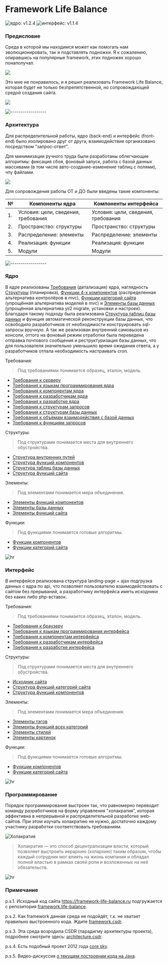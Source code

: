 # Framework Life Balance

![ядро: v1.2.4](https://img.shields.io/badge/Ядро-v1.2.4-blue.svg) ![интерфейс: v1.1.4](https://img.shields.io/badge/Интерфейс-v1.1.4-blue.svg)

### Предисловие

Среда в которой мы находимся может как помогать нам эволюционировать, так и подставлять подножки. Я к сожалению, опиравшись на популярные framework, этих подножек хорошо понаполучал. 

![](/Компоненты%20интерфейса/3.Распределение/Элементы/Элементы%20картинок/illustrators/Тупая%20пила.jpg)

Это мне не понравилось, и я решил реализовать Framework Life Balance, которая будет не только безпрепятственной, но сопровождающей средой создания сайта.
 
![](/Компоненты%20интерфейса/3.Распределение/Элементы/Элементы%20картинок/illustrators/Заточка%20пилы.jpg)

![------------------](/Компоненты%20интерфейса/3.Распределение/Элементы/Элементы%20картинок/illustrators/hr.png)

### Архитектура

Для распределительной работы, ядро (back-end) и интерфейс (front-end) было изолировано друг от друга, взаимодействие организовано посредством "запрос-ответ".

Для минимизации ручного труда были разработаны облегчающие алгоритмы: фиксация сбоя, фоновый запуск, работа с базой данных массивами (в том числе авто-создание-изменение таблиц с полями), чпу файлами.

![](/Компоненты%20интерфейса/3.Распределение/Элементы/Элементы%20картинок/illustrators/Авто-пила.jpg)

Для сопровождения работы ОТ и ДО были введены такие компоненты:

| № | Компоненты ядра | Компоненты интерфейса
 ------------- |  ------------- | ------------- | 
| 1. | Условия: цели, сведения, требования | Условия: цели, сведения, требования
| 2. | Пространство: структуры | Пространство: структуры
| 3. | Распределение: элементы | Распределение: элементы
| 4. | Реализация: функции | Реализация: функции
| 5. | Модули | Модули

![------------------](/Компоненты%20интерфейса/3.Распределение/Элементы/Элементы%20картинок/illustrators/hr.png)


### Ядро

В ядре реализованы <a target="_blank" href="/Компоненты ядра/1.Условия/3.Требования/">Требования</a> (детализация) ядра, наглядность <a target="_blank" href="/Компоненты ядра/2.Пространство/Структуры/">Структуры</a> (планировка), <a target="_blank" href="/Компоненты ядра/4.Реализация/Функции/Функции компонентов/">Функции 4-х компонентов</a> (распределенная альтернатива контролёров в mvc), <a target="_blank" href="/Компоненты ядра/4.Реализация/Функции/Функции категорий сайта/">Функции категорий сайта</a> (упрощённая альтернатива моделей в mvc) и <a target="_blank" href="/Компоненты ядра/3.Распределение/Элементы/2.Элементы базы данных.php">Элементы базы данных</a> (упрощённая альтернатива yii2 migrate, установки и настроек). Благодаря такому подходу была реализована <a target="_blank" href="/Компоненты ядра/2.Пространство/Структуры/3.Структура таблиц базы данных.php">Структура таблиц базы данных</a> и функция автоматической реконструкции базы данных, что освободило разработчиков от необходимости конструировать sql-запросы вручную. А так же реализован внутренний самовызов из консоли, оттого на фоновый режим отработки была переведена отправка почтового сообщения и реструктуризация базы данных, что для пользователя значительно уменьшило время ожидания ответа, а у разработчиков отпала необходимость настраивать cron.

Требования:

> Под требованиями понимается образец, эталон, модель.

- <a target="_blank" href="/Компоненты ядра/1.Условия/3.Требования/1.Требования к серверу.md">Требования к серверу</a>
- <a target="_blank" href="/Компоненты ядра/1.Условия/3.Требования/2.Требования к языкам программирования ядра.md">Требования к языкам программирования ядра</a>
- <a target="_blank" href="/Компоненты ядра/1.Условия/3.Требования/3.Требования к компонентам ядра.md">Требования к компонентам ядра</a>
- <a target="_blank" href="/Компоненты ядра/1.Условия/3.Требования/4.Требования к разработчикам ядра.md">Требования к разработчикам ядра</a>
- <a target="_blank" href="/Компоненты ядра/1.Условия/3.Требования/5.Требования к разработке ядра.md">Требования к разработке ядра</a>
- <a target="_blank" href="/Компоненты ядра/1.Условия/3.Требования/1.Требования к структурам/1.Требования к структурам запросов.md">Требования к структурам запросов</a>
- <a target="_blank" href="/Компоненты ядра/1.Условия/3.Требования/1.Требования к структурам/2.Требования к структурам базы данных.md">Требования к структурам базы данных</a>
- <a target="_blank" href="/Компоненты ядра/1.Условия/3.Требования/2.Требования к объёмам/1.Требования к объёмам взаимодействия с базой данных.md">Требования к объёмам взаимодействия с базой данных</a>
- <a target="_blank" href="/Компоненты ядра/1.Условия/3.Требования/3.Требования к функциям/1.Требования к функциям запросов.md">Требования к функциям запросов</a>


Структуры:

> Под структурами понимается места для внутреннего обустройства.

- <a target="_blank" href="/Компоненты ядра/2.Пространство/Структуры/1.Структура внутренних путей.php">Структура внутренних путей</a>
- <a target="_blank" href="/Компоненты ядра/2.Пространство/Структуры/2.Структура функций компонентов.md">Структура функций компонентов</a>
- <a target="_blank" href="/Компоненты ядра/2.Пространство/Структуры/3.Структура таблиц базы данных.php">Структура таблиц базы данных</a>
- <a target="_blank" href="/Компоненты ядра/2.Пространство/Структуры/4.Структура функций сайта.php">Структура функций сайта</a>

Элементы:

> Под элементами понимается мера объединения.

- <a target="_blank" href="/Компоненты ядра/3.Распределение/Элементы/1.Элементы функций компонентов.php">Элементы функций компонентов</a>
- <a target="_blank" href="/Компоненты ядра/3.Распределение/Элементы/2.Элементы базы данных.php">Элементы базы данных</a>
- <a target="_blank" href="/Компоненты ядра/3.Распределение/Элементы/3.Элементы функций сайта.php">Элементы функций сайта</a>

Функции:

> Под функциями понимается готовые алгоритмы.

- <a target="_blank" href="/Компоненты ядра/4.Реализация/Функции/Функции компонентов/">Функции компонентов</a>
- <a target="_blank" href="/Компоненты ядра/4.Реализация/Функции/Функции категорий сайта/">Функции категорий сайта</a>


![hr](/Компоненты%20интерфейса/3.Распределение/Элементы/Элементы%20картинок/illustrators/hr.png)

### Интерфейс

В интерфейсе реализована структура landing-page + ajax подгрузка данных с ядра по api, что позволяет пользователю взаимодействовать с сайтом без прерываний, а разработчику интерфейса иметь исходники без каких либо php-вставок.

Требования:

> Под требованиями понимается образец, эталон, модель.

- <a target="_blank" href="/Компоненты интерфейса/1.Условия/3.Требования/1.Требования к браузеру.md">Требования к браузеру</a>
- <a target="_blank" href="/Компоненты интерфейса/1.Условия/3.Требования/2.Требования к языкам программирования интерфейса.md">Требования к языкам программирования интерфейса</a>
- <a target="_blank" href="/Компоненты интерфейса/1.Условия/3.Требования/3.Требования к компонентам интерфейса.md">Требования к компонентам интерфейса</a>
- <a target="_blank" href="/Компоненты интерфейса/1.Условия/3.Требования/4.Требования к разработчикам интерфейса.md">Требования к разработчикам интерфейса</a>
- <a target="_blank" href="/Компоненты интерфейса/1.Условия/3.Требования/5.Требования к разработке интерфейса.md">Требования к разработке интерфейса</a>


Структуры:

> Под структурами понимается места для внутреннего обустройства.

- <a target="_blank" href="/Компоненты интерфейса/2.Пространство/Структуры/Структура сайта/Исходник сайта.zip">Исходник сайта</a>
- <a target="_blank" href="/Компоненты интерфейса/2.Пространство/Структуры/Структура функций/Структура функций категорий сайта.md">Структура функций категорий сайта</a>
- <a target="_blank" href="/Компоненты интерфейса/2.Пространство/Структуры/Структура функций/Структура функций компонентов.md">Структура функций компонентов</a>


Элементы:

> Под элементами понимается мера объединения.

- <a target="_blank" href="/Компоненты интерфейса/3.Распределение/Элементы/Элементы тэгов/">Элементы тэгов</a>
- <a target="_blank" href="/Компоненты интерфейса/3.Распределение/Элементы/Элементы функций/Элементы функций всех категорий.js">Элементы функций всех категорий</a>
- <a target="_blank" href="/Компоненты интерфейса/3.Распределение/Элементы/Элементы стилей/">Элементы стилей</a>
- <a target="_blank" href="/Компоненты интерфейса/3.Распределение/Элементы/Элементы%20картинок/">Элементы картинок</a>

Функции:

> Под функциями понимается готовые алгоритмы.

- <a target="_blank" href="/Компоненты интерфейса/4.Реализация/Функции/Функции компонентов/">Функции компонентов</a>
- <a target="_blank" href="/Компоненты интерфейса/4.Реализация/Функции/Функции категорий сайта/">Функции категорий сайта</a>


![hr](/Компоненты%20интерфейса/3.Распределение/Элементы/Элементы%20картинок/illustrators/hr.png)

### Программирование

Порядок программирования выстроен так, что равномерно переводит команду разработчиков на форму управления "холакратия", которая эффективна в непрерывной и распределительной разработке web-сайтов. При этом изучать холакратию не нужно, достаточно каждому участнику разработки соответствовать требованиям.

![Холакратия](/Компоненты%20интерфейса/3.Распределение/Элементы/Элементы%20картинок/illustrators/4values.jpg)

> Холакратия — это способ децентрализации власти, который позволяет выстроить иерархию (холархию) таким образом, чтобы каждый сотрудник мог влиять на жизнь компании и обладал полной властью в рамках своей роли и возложенных на неё обязательств.

![hr](/Компоненты%20интерфейса/3.Распределение/Элементы/Элементы%20картинок/illustrators/hr.png)

### Примечание

p.s.1. Исходный код сайта https://framework-life-balance.ru подгружается с репозитория <a target="_blank" href="https://github.com/it-architector/framework.life-balance">framework.life-balance</a>.

p.s.2. Как framework данная среда не подойдёт, т.к. не хватает правильно выстроенного кода. Ждите <a target="_blank" href="https://github.com/it-architector/framework.csdr">framework.csdr</a>.

p.s.3. Эта среда возродила CSDR (парадигму архитектуры проекта), подробнее смотрите здесь: <a target="_blank" href="https://github.com/it-architector/architecture.csdr">architecture.csdr</a>.

p.s.4. Есть подобный проект 2012 года <a target="_blank" href="http://ru.coresky.net">core sky</a>.

p.s.5. Видео-дискуссия <a target="_blank" href="https://www.youtube.com/watch?v=AshxbePAbCM">о текущем построении кода на Java</a>.
